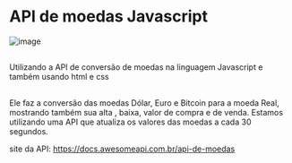 # API de moedas Javascript

![image](https://user-images.githubusercontent.com/101509337/219512995-5edf4a7b-7f25-4538-bbfe-134e22477c0e.png)


## 
Utilizando a API de conversão de moedas na linguagem Javascript e também usando html e css

##
Ele faz a conversão das moedas Dólar, Euro e Bitcoin para a moeda Real, mostrando também sua alta , baixa, valor de compra e de venda.
Estamos utilizando uma API que atualiza os valores das moedas a cada 30 segundos.

site da API: https://docs.awesomeapi.com.br/api-de-moedas
